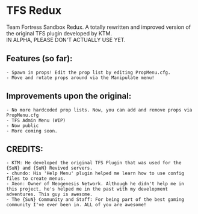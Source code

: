 # TFS Redux
Team Fortress Sandbox Redux. A totally rewritten and improved version of the original TFS plugin developed by KTM.\
IN ALPHA, PLEASE DON'T ACTUALLY USE YET.

## Features (so far):
```
- Spawn in props! Edit the prop list by editing PropMenu.cfg.
- Move and rotate props around via the Manipulate menu!
```



## Improvements upon the original:
```
- No more hardcoded prop lists. Now, you can add and remove props via PropMenu.cfg
- TFS Admin Menu (WIP)
- Now public
- More coming soon.
```

## CREDITS:
```
- KTM: He developed the original TFS Plugin that was used for the {SuN} and {SuN} Revived servers.
- chundo: His 'Help Menu' plugin helped me learn how to use config files to create menus.
- Xeon: Owner of Neogenesis Network. Although he didn't help me in this project, he's helped me in the past with my development adventures. This guy is awesome.
- The {SuN} Community and Staff: For being part of the best gaming community I've ever been in. ALL of you are awesome!
```
